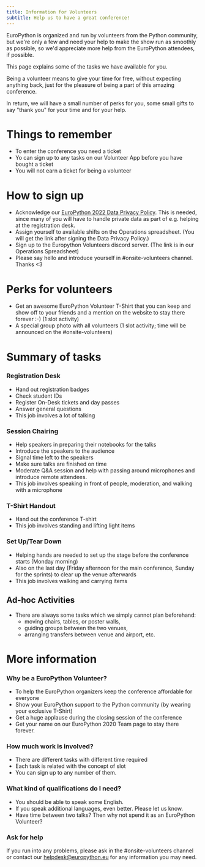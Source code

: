 ```yaml
---
title: Information for Volunteers
subtitle: Help us to have a great conference! 
---
```


EuroPython is organized and run by volunteers from the Python community, but we're only a few and need your help to make the show run as smoothly as possible, so we'd appreciate more help from the EuroPython attendees, if possible.

This page explains some of the tasks we have available for you.

Being a volunteer means to give your time for free, without expecting anything back, just for the pleasure of being a part of this amazing conference.

In return, we will have a small number of perks for you, some small gifts to say "thank you" for your time and for your help.


# Things to remember
  - To enter the conference you need a ticket
  - Yo can sign up to any tasks on our Volunteer App before you have bought a ticket
  - You will not earn a ticket for being a volunteer

# How to sign up 
  - Acknowledge our [EuroPython 2022 Data Privacy Policy](https://docs.google.com/forms/d/e/1FAIpQLSdNTLsFn-YKD4l6icY4NEhmVG5JRyawm-QcvZUQ9HSylEXldw/viewform). This is needed, since many of you will have to handle private data as part of e.g. helping at the registration desk.
  - Assign yourself to available shifts on the Operations spreadsheet. (You will get the link after signing the Data Privacy Policy.) 
  - Sign up to the Europython Volunteers discord server. (The link is in our Operations Spreadsheet)
  - Please say hello and introduce yourself in #onsite-volunteers channel. Thanks <3

# Perks for volunteers

  - Get an awesome EuroPython Volunteer T-Shirt that you can keep and show off to your friends and a mention on the website to stay there forever :-) (1 slot activity)
  - A special group photo with all volunteers (1 slot activity; time will be announced on the #onsite-volunteers)


# Summary of tasks

### Registration Desk
  - Hand out registration badges
  - Check student IDs
  - Register On-Desk tickets and day passes
  - Answer general questions
  - This job involves a lot of talking

### Session Chairing
  - Help speakers in preparing their notebooks for the talks
  - Introduce the speakers to the audience
  - Signal time left to the speakers
  - Make sure talks are finished on time
  - Moderate Q&A session and help with passing around microphones and introduce remote attendees.
  - This job involves speaking in front of people, moderation, and walking with a microphone

### T-Shirt Handout

  - Hand out the conference T-shirt
  - This job involves standing and lifting light items

### Set Up/Tear Down

  - Helping hands are needed to set up the stage before the conference starts (Monday morning)
  - Also on the last day (Friday afternoon for the main conference, Sunday for the sprints) to clear up the venue afterwards
  - This job involves walking and carrying items

## Ad-hoc Activities

  - There are always some tasks which we simply cannot plan beforehand:
    * moving chairs, tables, or poster walls,
    * guiding groups between the two venues,
    * arranging transfers between venue and airport, etc.


# More information

### Why be a EuroPython Volunteer?
  - To help the EuroPython organizers keep the conference affordable for everyone
  - Show your EuroPython support to the Python community (by wearing your exclusive T-Shirt)
  - Get a huge applause during the closing session of the conference
  - Get your name on our EuroPython 2020 Team page to stay there forever.

### How much work is involved?
  - There are different tasks with different time required
  - Each task is related with the concept of slot
  - You can sign up to any number of them.

### What kind of qualifications do I need?

  - You should be able to speak some English.
  - If you speak additional languages, even better. Please let us know.
  - Have time between two talks? Then why not spend it as an EuroPython Volunteer?

### Ask for help

If you run into any problems, please ask in the #onsite-volunteers channel or contact our helpdesk@europython.eu for any information you may need.
